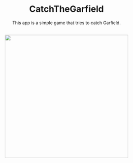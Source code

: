 <h1 align="center">CatchTheGarfield</h1>
<p align="center">  
This app is a simple game that tries to catch Garfield. 
  </p>
</br>

<div align="center">
  <img src="https://user-images.githubusercontent.com/57602386/229306740-058e3b2d-a89a-4332-afba-c01269e806ad.gif" width=400>
<div/>
